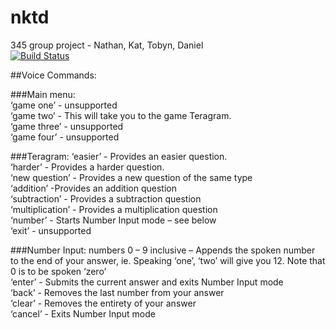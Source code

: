 # nktd
345 group project - Nathan, Kat, Tobyn, Daniel  
[![Build Status](https://travis-ci.org/katlilly/nktd.svg?branch=master)](https://travis-ci.org/katlilly/nktd)

##Voice Commands:

###Main menu:  
‘game one’ - unsupported  
‘game two’ - This will take you to the game Teragram.  
‘game three’ - unsupported  
‘game four’ - unsupported  

###Teragram:
‘easier’ - Provides an easier question.  
‘harder’ - Provides a harder question.  
‘new question’ - Provides a new question of the same type  
‘addition’ -Provides an addition question  
‘subtraction’ - Provides a subtraction question  
‘multiplication’ - Provides a multiplication question  
‘number’ - Starts Number Input mode – see below  
‘exit’ - unsupported  

###Number Input:
numbers 0 – 9 inclusive – Appends the spoken number to the end of your answer, ie. Speaking ‘one’, ‘two’ will give you 12. Note that 0 is to be spoken ‘zero’  
‘enter’ - Submits the current answer and exits Number Input mode  
‘back’ - Removes the last number from your answer  
‘clear’ - Removes the entirety of your answer  
‘cancel’ - Exits Number Input mode  
